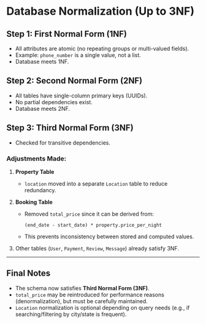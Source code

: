 # Database Normalization (Up to 3NF)

## Step 1: First Normal Form (1NF)
- All attributes are atomic (no repeating groups or multi-valued fields).
- Example: `phone_number` is a single value, not a list.
- Database meets 1NF.

## Step 2: Second Normal Form (2NF)
- All tables have single-column primary keys (UUIDs).
- No partial dependencies exist.
- Database meets 2NF.

## Step 3: Third Normal Form (3NF)
- Checked for transitive dependencies.

### Adjustments Made:
1. **Property Table**
   - `location` moved into a separate `Location` table to reduce redundancy.

2. **Booking Table**
   - Removed `total_price` since it can be derived from:
     ```
     (end_date - start_date) * property.price_per_night
     ```
   - This prevents inconsistency between stored and computed values.

3. Other tables (`User`, `Payment`, `Review`, `Message`) already satisfy 3NF.

---

## Final Notes
- The schema now satisfies **Third Normal Form (3NF)**.
- `total_price` may be reintroduced for performance reasons (denormalization), but must be carefully maintained.
- `Location` normalization is optional depending on query needs (e.g., if searching/filtering by city/state is frequent).
